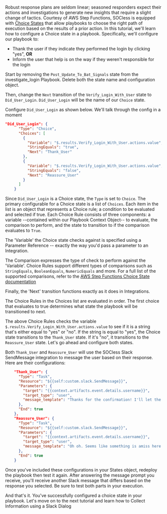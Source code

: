 Robust response plans are seldom linear; seasoned responders expect their actions and investigations to generate new insights that require a slight change of tactics. Courtesy of AWS Step Functions, SOCless is equipped with [Choice States](https://docs.aws.amazon.com/step-functions/latest/dg/amazon-states-language-choice-state.html) that allow playbooks to choose the right path of execution based on the results of a prior action. In this tutorial, we'll learn how to configure a Choice state in a playbook. Specifically, we'll configure our playbook to:

- Thank the user if they indicate they performed the login by clicking "yes", **OR**
- Inform the user that help is on the way if they weren't responsible for the login

Start by removing the `Post_Update_To_Bat_Signals` state from the investigate_login Playbook. Delete both the state name and configuration object.

Then, change the `Next` transition of the `Verify_Login_With_User` state to `Did_User_Login`. `Did_User_Login` will be the name of our `Choice` state.

Configure `Did_User_Login` as shown below. We'll talk through the config in a moment

```json
"Did_User_Login": {
      "Type": "Choice",
      "Choices": [
        {
          "Variable": "$.results.Verify_Login_With_User.actions.value",
          "StringEquals": "true",
          "Next": "Thank_User"
        },
        {
          "Variable": "$.results.Verify_Login_With_User.actions.value",
          "StringEquals": "false",
          "Next": "Reassure_User"
        }
      ]
    }
```

Since `Did_User_Login` is a Choice state, the `Type` is set to `Choice`. The primary configurable for a Choice state is a list of `Choices`. Each item in the list is an object that represents a Choice rule; a condition to be evaluated and selected if true. Each Choice Rule consists of three components: a variable --contained within our Playbook Context Object-- to evaluate, the comparison to perform, and the state to transition to if the comparison evaluates to `True`.

The 'Variable' the Choice state checks against is specified using a Parameter Reference -- exactly the way you'd pass a parameter to an Integration.

The Comparison expresses the type of check to perform against the 'Variable'. Choice Rules support different types of comparisons such as `StringEquals`, `BooleanEquals`, `NumericEquals` and more. For a full list of the supported comparisons, refer to the [AWS Step Functions Choice State documentation](https://docs.aws.amazon.com/step-functions/latest/dg/amazon-states-language-choice-state.html)

Finally, the 'Next' transition functions exactly as it does in Integrations.

The Choice Rules in the Choices list are evaluated in order. The first choice that evaluates to true determines what state the playbook will be transitioned to next.

The above Choice Rules checks the variable `$.results.Verify_Login_With_User.actions.value` to see if it is a string that's either equal to "yes" or "no". If the string is equal to "yes", the Choice state transitions to the `Thank_User` state. If it's "no", it transitions to the `Reassure_User` state. Let's go ahead and configure both states.

Both `Thank_User` and `Reassure_User` will use the SOCless Slack SendMessage integration to message the user based on their response. Here are their configurations:

```json
    "Thank_User": {
      "Type": "Task",
      "Resource": "${{self:custom.slack.SendMessage}}",
      "Parameters": {
        "target": "{{context.artifacts.event.details.username}}",
        "target_type": "user",
        "message_template": "Thanks for the confirmation! I'll let the security team know everything is fine"
      },
      "End": true
    },
    "Reassure_User": {
      "Type": "Task",
      "Resource": "${{self:custom.slack.SendMessage}}",
      "Parameters": {
        "target": "{{context.artifacts.event.details.username}}",
        "target_type": "user",
        "message_template": "Oh oh. Seems like something is amiss here. I'll inform the security team immediately"
      },
      "End": true
    }
```

Once you've included these configurations in your States object, redeploy the playbook then test it again.
After answering the message prompt you receive, you'll receive another Slack message that differs based on the response you selected. Be sure to test both parts in your execution.

And that's it. You've successfully configured a choice state in your playbook.
Let's move on to the next tutorial and learn how to Collect Information using a Slack Dialog

